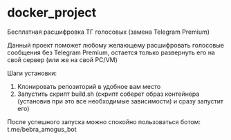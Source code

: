 # docker_project
Бесплатная расшифровка ТГ голосовых (замена Telegram Premium)

Данный проект поможет любому желающему расшифровать голосовые сообщения без Telegram Premium, остается  только развернуть его на свой сервер (или же на свой PC/VM)

Шаги установки:

1. Клонировать репозиторий в удобное вам место
2. Запустить скрипт build.sh (скрипт соберет образ контейнера (установив при это все необходимые зависимости) и сразу запустит его)

После успешного запуска можно спокойно пользоваться ботом: t.me/bebra_amogus_bot
